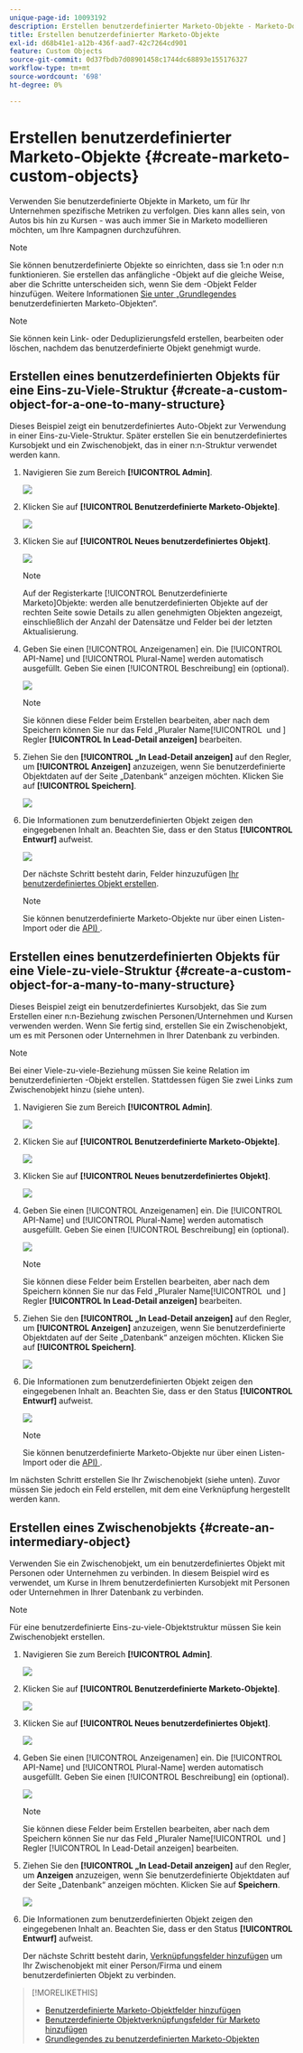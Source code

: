 ```yaml
---
unique-page-id: 10093192
description: Erstellen benutzerdefinierter Marketo-Objekte - Marketo-Dokumente - Produktdokumentation
title: Erstellen benutzerdefinierter Marketo-Objekte
exl-id: d68b41e1-a12b-436f-aad7-42c7264cd901
feature: Custom Objects
source-git-commit: 0d37fbdb7d08901458c1744dc68893e155176327
workflow-type: tm+mt
source-wordcount: '698'
ht-degree: 0%

---
```


# Erstellen benutzerdefinierter Marketo-Objekte {#create-marketo-custom-objects}

Verwenden Sie benutzerdefinierte Objekte in Marketo, um für Ihr Unternehmen spezifische Metriken zu verfolgen. Dies kann alles sein, von Autos bis hin zu Kursen - was auch immer Sie in Marketo modellieren möchten, um Ihre Kampagnen durchzuführen.

>[!NOTE]
>
>Sie können benutzerdefinierte Objekte so einrichten, dass sie 1:n oder n:n funktionieren. Sie erstellen das anfängliche -Objekt auf die gleiche Weise, aber die Schritte unterscheiden sich, wenn Sie dem -Objekt Felder hinzufügen. Weitere Informationen [ Sie unter „Grundlegendes ](/help/marketo/product-docs/administration/marketo-custom-objects/understanding-marketo-custom-objects.md) benutzerdefinierten Marketo-Objekten“.

>[!NOTE]
>
>Sie können kein Link- oder Deduplizierungsfeld erstellen, bearbeiten oder löschen, nachdem das benutzerdefinierte Objekt genehmigt wurde.

## Erstellen eines benutzerdefinierten Objekts für eine Eins-zu-Viele-Struktur {#create-a-custom-object-for-a-one-to-many-structure}

Dieses Beispiel zeigt ein benutzerdefiniertes Auto-Objekt zur Verwendung in einer Eins-zu-Viele-Struktur. Später erstellen Sie ein benutzerdefiniertes Kursobjekt und ein Zwischenobjekt, das in einer n:n-Struktur verwendet werden kann.

1. Navigieren Sie zum Bereich **[!UICONTROL Admin]**.

   ![](assets/create-marketo-custom-objects-1.png)

1. Klicken Sie auf **[!UICONTROL Benutzerdefinierte Marketo-Objekte]**.

   ![](assets/create-marketo-custom-objects-2.png)

1. Klicken Sie auf **[!UICONTROL Neues benutzerdefiniertes Objekt]**.

   ![](assets/create-marketo-custom-objects-3.png)

   >[!NOTE]
   >
   >Auf der Registerkarte [!UICONTROL Benutzerdefinierte Marketo]Objekte: werden alle benutzerdefinierten Objekte auf der rechten Seite sowie Details zu allen genehmigten Objekten angezeigt, einschließlich der Anzahl der Datensätze und Felder bei der letzten Aktualisierung.

1. Geben Sie einen [!UICONTROL Anzeigenamen] ein. Die [!UICONTROL API-Name] und [!UICONTROL Plural-Name] werden automatisch ausgefüllt. Geben Sie einen [!UICONTROL Beschreibung] ein (optional).

   ![](assets/create-marketo-custom-objects-4.png)

   >[!NOTE]
   >
   >Sie können diese Felder beim Erstellen bearbeiten, aber nach dem Speichern können Sie nur das Feld „Pluraler Name[!UICONTROL &#x200B; und &#x200B;] Regler **[!UICONTROL In Lead-Detail anzeigen]** bearbeiten.

1. Ziehen Sie den **[!UICONTROL „In Lead-Detail anzeigen]** auf den Regler, um **[!UICONTROL Anzeigen]** anzuzeigen, wenn Sie benutzerdefinierte Objektdaten auf der Seite „Datenbank“ anzeigen möchten. Klicken Sie auf **[!UICONTROL Speichern]**.

   ![](assets/create-marketo-custom-objects-5.png)

1. Die Informationen zum benutzerdefinierten Objekt zeigen den eingegebenen Inhalt an. Beachten Sie, dass er den Status **[!UICONTROL Entwurf]** aufweist.

   ![](assets/create-marketo-custom-objects-6.png)

   Der nächste Schritt besteht darin, Felder hinzuzufügen [Ihr benutzerdefiniertes Objekt erstellen](/help/marketo/product-docs/administration/marketo-custom-objects/add-marketo-custom-object-fields.md).

   >[!NOTE]
   >
   >Sie können benutzerdefinierte Marketo-Objekte nur über einen Listen-Import oder die [API) ](https://experienceleague.adobe.com/de/docs/marketo-developer/marketo/rest/rest-api).

## Erstellen eines benutzerdefinierten Objekts für eine Viele-zu-viele-Struktur {#create-a-custom-object-for-a-many-to-many-structure}

Dieses Beispiel zeigt ein benutzerdefiniertes Kursobjekt, das Sie zum Erstellen einer n:n-Beziehung zwischen Personen/Unternehmen und Kursen verwenden werden. Wenn Sie fertig sind, erstellen Sie ein Zwischenobjekt, um es mit Personen oder Unternehmen in Ihrer Datenbank zu verbinden.

>[!NOTE]
>
>Bei einer Viele-zu-viele-Beziehung müssen Sie keine Relation im benutzerdefinierten -Objekt erstellen. Stattdessen fügen Sie zwei Links zum Zwischenobjekt hinzu (siehe unten).

1. Navigieren Sie zum Bereich **[!UICONTROL Admin]**.

   ![](assets/create-marketo-custom-objects-7.png)

1. Klicken Sie auf **[!UICONTROL Benutzerdefinierte Marketo-Objekte]**.

   ![](assets/create-marketo-custom-objects-8.png)

1. Klicken Sie auf **[!UICONTROL Neues benutzerdefiniertes Objekt]**.

   ![](assets/create-marketo-custom-objects-9.png)

1. Geben Sie einen [!UICONTROL Anzeigenamen] ein. Die [!UICONTROL API-Name] und [!UICONTROL Plural-Name] werden automatisch ausgefüllt. Geben Sie einen [!UICONTROL Beschreibung] ein (optional).

   ![](assets/create-marketo-custom-objects-10.png)

   >[!NOTE]
   >
   >Sie können diese Felder beim Erstellen bearbeiten, aber nach dem Speichern können Sie nur das Feld „Pluraler Name[!UICONTROL &#x200B; und &#x200B;] Regler **[!UICONTROL In Lead-Detail anzeigen]** bearbeiten.

1. Ziehen Sie den **[!UICONTROL „In Lead-Detail anzeigen]** auf den Regler, um **[!UICONTROL Anzeigen]** anzuzeigen, wenn Sie benutzerdefinierte Objektdaten auf der Seite „Datenbank“ anzeigen möchten. Klicken Sie auf **[!UICONTROL Speichern]**.

   ![](assets/create-marketo-custom-objects-11.png)

1. Die Informationen zum benutzerdefinierten Objekt zeigen den eingegebenen Inhalt an. Beachten Sie, dass er den Status **[!UICONTROL Entwurf]** aufweist.

   ![](assets/create-marketo-custom-objects-12.png)

   >[!NOTE]
   >
   >Sie können benutzerdefinierte Marketo-Objekte nur über einen Listen-Import oder die [API) ](https://experienceleague.adobe.com/de/docs/marketo-developer/marketo/rest/rest-api).

Im nächsten Schritt erstellen Sie Ihr Zwischenobjekt (siehe unten). Zuvor müssen Sie jedoch ein Feld erstellen, mit dem eine Verknüpfung hergestellt werden kann.

## Erstellen eines Zwischenobjekts {#create-an-intermediary-object}

Verwenden Sie ein Zwischenobjekt, um ein benutzerdefiniertes Objekt mit Personen oder Unternehmen zu verbinden. In diesem Beispiel wird es verwendet, um Kurse in Ihrem benutzerdefinierten Kursobjekt mit Personen oder Unternehmen in Ihrer Datenbank zu verbinden.

>[!NOTE]
>
>Für eine benutzerdefinierte Eins-zu-viele-Objektstruktur müssen Sie kein Zwischenobjekt erstellen.

1. Navigieren Sie zum Bereich **[!UICONTROL Admin]**.

   ![](assets/create-marketo-custom-objects-13.png)

1. Klicken Sie auf **[!UICONTROL Benutzerdefinierte Marketo-Objekte]**.

   ![](assets/create-marketo-custom-objects-14.png)

1. Klicken Sie auf **[!UICONTROL Neues benutzerdefiniertes Objekt]**.

   ![](assets/create-marketo-custom-objects-15.png)

1. Geben Sie einen [!UICONTROL Anzeigenamen] ein. Die [!UICONTROL API-Name] und [!UICONTROL Plural-Name] werden automatisch ausgefüllt. Geben Sie einen [!UICONTROL Beschreibung] ein (optional).

   ![](assets/create-marketo-custom-objects-16.png)

   >[!NOTE]
   >
   >Sie können diese Felder beim Erstellen bearbeiten, aber nach dem Speichern können Sie nur das Feld „Pluraler Name[!UICONTROL &#x200B; und &#x200B;] Regler [!UICONTROL In Lead-Detail anzeigen] bearbeiten.

1. Ziehen Sie den **[!UICONTROL „In Lead-Detail anzeigen]** auf den Regler, um **Anzeigen** anzuzeigen, wenn Sie benutzerdefinierte Objektdaten auf der Seite „Datenbank“ anzeigen möchten. Klicken Sie auf **Speichern**.

   ![](assets/create-marketo-custom-objects-17.png)

1. Die Informationen zum benutzerdefinierten Objekt zeigen den eingegebenen Inhalt an. Beachten Sie, dass er den Status **[!UICONTROL Entwurf]** aufweist.

   Der nächste Schritt besteht darin, [Verknüpfungsfelder hinzufügen](/help/marketo/product-docs/administration/marketo-custom-objects/add-marketo-custom-object-link-fields.md) um Ihr Zwischenobjekt mit einer Person/Firma und einem benutzerdefinierten Objekt zu verbinden.

>[!MORELIKETHIS]
>
>* [Benutzerdefinierte Marketo-Objektfelder hinzufügen](/help/marketo/product-docs/administration/marketo-custom-objects/add-marketo-custom-object-fields.md)
>* [Benutzerdefinierte Objektverknüpfungsfelder für Marketo hinzufügen](/help/marketo/product-docs/administration/marketo-custom-objects/add-marketo-custom-object-link-fields.md)
>* [Grundlegendes zu benutzerdefinierten Marketo-Objekten](/help/marketo/product-docs/administration/marketo-custom-objects/understanding-marketo-custom-objects.md)
